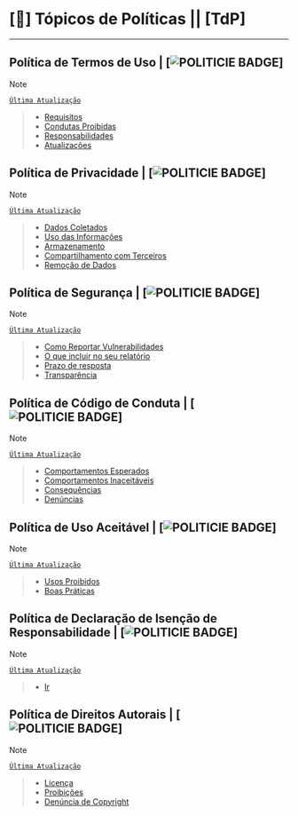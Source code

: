 # [📘] Tópicos de Políticas || [TdP]

---

## Política de Termos de Uso | [![POLITICIE BADGE](https://img.shields.io/badge/POL%C3%8DTICA-black)]
> [!NOTE]
> [`Última Atualização`](./Termos.md/#última-atualização:)

> - [Requisitos](./Termos.md/#requisitos)
> - [Condutas Proibidas](./Termos.md/#condutas-proibidas)
> - [Responsabilidades](./Termos.md/#responsabilidades)
> - [Atualizações](./Termos.md/#atualizações)

## Política de Privacidade | [![POLITICIE BADGE](https://img.shields.io/badge/POL%C3%8DTICA-black)]
> [!NOTE]
> [`Última Atualização`](./Privacidade.md/#última-atualização:)

> - [Dados Coletados](./Privacidade.md/#dados-coletados)
> - [Uso das Informações](./Privacidade.md/#uso-das-informações)
> - [Armazenamento](./Privacidade.md/#armazenamento)
> - [Compartilhamento com Terceiros](./Privacidade.md/#compartilhamento-com-terceiros)
> - [Remoção de Dados](./Privacidade.md/#remoção-de-dados)

## Política de Segurança | [![POLITICIE BADGE](https://img.shields.io/badge/POL%C3%8DTICA-black)]
> [!NOTE]
> [`Última Atualização`](./Segurança.md/#última-atualização:)

> - [Como Reportar Vulnerabilidades](./Segurança.md/#como-reportar-vulnerabilidades)
> - [O que incluir no seu relatório](./Segurança.md/#o-que-incluir-no-seu-relatório)
> - [Prazo de resposta](./Segurança.md/#prazo-de-resposta)
> - [Transparência](./Segurança.md/#transparência)

## Política de Código de Conduta | [![POLITICIE BADGE](https://img.shields.io/badge/POL%C3%8DTICA-black)]
> [!NOTE]
> [`Última Atualização`](./Código%20de%20Conduta.md/#última-atualização:)

> - [Comportamentos Esperados](./Código%20de%20Conduta.md/#comportamento-esperado)
> - [Comportamentos Inaceitáveis](./Código%20de%20Conduta.md/#comportamentos-inaceitáveis)
> - [Consequências](./Código%20de%20Conduta.md/#consequências)
> - [Denúncias](./Código%20de%20Conduta.md/#denúncias)

## Política de Uso Aceitável | [![POLITICIE BADGE](https://img.shields.io/badge/POL%C3%8DTICA-black)]
> [!NOTE]
> [`Última Atualização`](./Uso%20Aceitável.md/#última-atualização:)

> - [Usos Proibidos](./Uso%20Aceitável.md/#usos-proibidos)
> - [Boas Práticas](./Uso%20Aceitável.md/#boas-práticas)

## Política de Declaração de Isenção de Responsabilidade | [![POLITICIE BADGE](https://img.shields.io/badge/POL%C3%8DTICA-black)]
> [!NOTE]
> [`Última Atualização`](./Declaração%20de%20Isenção.md/#última-atualização:)

> - [Ir](./Declaração%20de%20Isenção.md/#---política-de-declaração-de-isenção-de-responsabilidade--pddir)

## Política de Direitos Autorais | [![POLITICIE BADGE](https://img.shields.io/badge/POL%C3%8DTICA-black)]
> [!NOTE]
> [`Última Atualização`](./Direitos%20Autorais.md/#última-atualização:)

> - [Licença](./Direitos%20Autorais.md/#licença)
> - [Proibições](./Direitos%20Autorais.md/#proibições)
> - [Denúncia de Copyright](./Direitos%20Autorais.md/#denúncia-de-copyright)